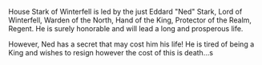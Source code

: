 House Stark of Winterfell is led by the just Eddard "Ned" Stark, Lord of
Winterfell, Warden of the North, Hand of the King, Protector of the Realm,
Regent.  He is surely honorable and will lead a long and prosperous life.

However, Ned has a secret that may cost him his life! He is tired of being a King and wishes to resign however the cost of this is death...s